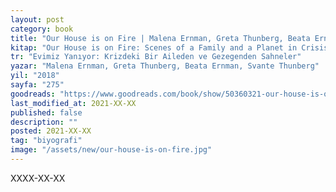 ```yaml
---
layout: post
category: book
title: "Our House is on Fire | Malena Ernman, Greta Thunberg, Beata Ernman, Svante Thunberg (Kitap)"
kitap: "Our House is on Fire: Scenes of a Family and a Planet in Crisis"
tr: "Evimiz Yanıyor: Krizdeki Bir Aileden ve Gezegenden Sahneler"
yazar: "Malena Ernman, Greta Thunberg, Beata Ernman, Svante Thunberg"
yil: "2018"
sayfa: "275"
goodreads: "https://www.goodreads.com/book/show/50360321-our-house-is-on-fire"
last_modified_at: 2021-XX-XX
published: false
description: ""
posted: 2021-XX-XX
tag: "biyografi"
image: "/assets/new/our-house-is-on-fire.jpg"
---
```


XXXX-XX-XX


